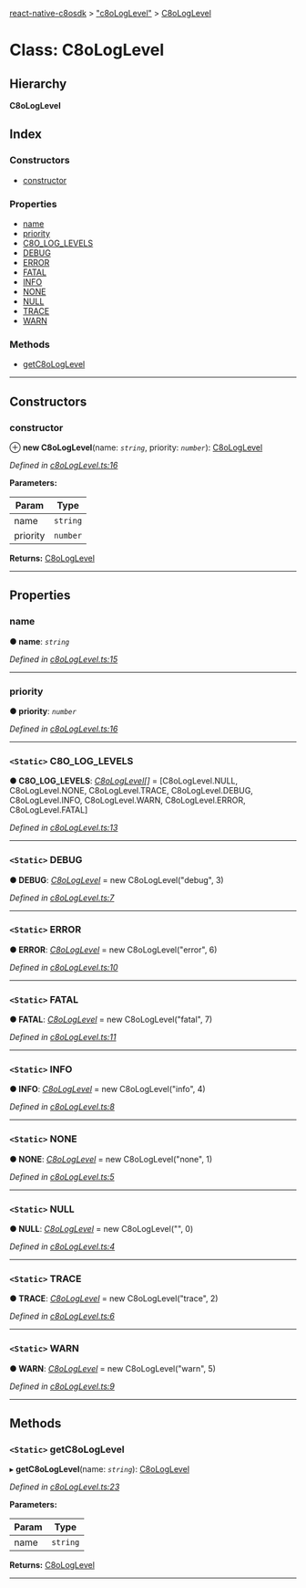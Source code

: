 [react-native-c8osdk](../README.md) > ["c8oLogLevel"](../modules/_c8ologlevel_.md) > [C8oLogLevel](../classes/_c8ologlevel_.c8ologlevel.md)

# Class: C8oLogLevel

## Hierarchy

**C8oLogLevel**

## Index

### Constructors

* [constructor](_c8ologlevel_.c8ologlevel.md#constructor)

### Properties

* [name](_c8ologlevel_.c8ologlevel.md#name)
* [priority](_c8ologlevel_.c8ologlevel.md#priority)
* [C8O_LOG_LEVELS](_c8ologlevel_.c8ologlevel.md#c8o_log_levels)
* [DEBUG](_c8ologlevel_.c8ologlevel.md#debug)
* [ERROR](_c8ologlevel_.c8ologlevel.md#error)
* [FATAL](_c8ologlevel_.c8ologlevel.md#fatal)
* [INFO](_c8ologlevel_.c8ologlevel.md#info)
* [NONE](_c8ologlevel_.c8ologlevel.md#none)
* [NULL](_c8ologlevel_.c8ologlevel.md#null)
* [TRACE](_c8ologlevel_.c8ologlevel.md#trace)
* [WARN](_c8ologlevel_.c8ologlevel.md#warn)

### Methods

* [getC8oLogLevel](_c8ologlevel_.c8ologlevel.md#getc8ologlevel)

---

## Constructors

<a id="constructor"></a>

###  constructor

⊕ **new C8oLogLevel**(name: *`string`*, priority: *`number`*): [C8oLogLevel](_c8ologlevel_.c8ologlevel.md)

*Defined in [c8oLogLevel.ts:16](https://github.com/convertigo/react-native-c8osdk/blob/520c115/src/c8oLogLevel.ts#L16)*

**Parameters:**

| Param | Type |
| ------ | ------ |
| name | `string` |
| priority | `number` |

**Returns:** [C8oLogLevel](_c8ologlevel_.c8ologlevel.md)

___

## Properties

<a id="name"></a>

###  name

**● name**: *`string`*

*Defined in [c8oLogLevel.ts:15](https://github.com/convertigo/react-native-c8osdk/blob/520c115/src/c8oLogLevel.ts#L15)*

___
<a id="priority"></a>

###  priority

**● priority**: *`number`*

*Defined in [c8oLogLevel.ts:16](https://github.com/convertigo/react-native-c8osdk/blob/520c115/src/c8oLogLevel.ts#L16)*

___
<a id="c8o_log_levels"></a>

### `<Static>` C8O_LOG_LEVELS

**● C8O_LOG_LEVELS**: *[C8oLogLevel](_c8ologlevel_.c8ologlevel.md)[]* =  [C8oLogLevel.NULL, C8oLogLevel.NONE, C8oLogLevel.TRACE, C8oLogLevel.DEBUG, C8oLogLevel.INFO, C8oLogLevel.WARN, C8oLogLevel.ERROR, C8oLogLevel.FATAL]

*Defined in [c8oLogLevel.ts:13](https://github.com/convertigo/react-native-c8osdk/blob/520c115/src/c8oLogLevel.ts#L13)*

___
<a id="debug"></a>

### `<Static>` DEBUG

**● DEBUG**: *[C8oLogLevel](_c8ologlevel_.c8ologlevel.md)* =  new C8oLogLevel("debug", 3)

*Defined in [c8oLogLevel.ts:7](https://github.com/convertigo/react-native-c8osdk/blob/520c115/src/c8oLogLevel.ts#L7)*

___
<a id="error"></a>

### `<Static>` ERROR

**● ERROR**: *[C8oLogLevel](_c8ologlevel_.c8ologlevel.md)* =  new C8oLogLevel("error", 6)

*Defined in [c8oLogLevel.ts:10](https://github.com/convertigo/react-native-c8osdk/blob/520c115/src/c8oLogLevel.ts#L10)*

___
<a id="fatal"></a>

### `<Static>` FATAL

**● FATAL**: *[C8oLogLevel](_c8ologlevel_.c8ologlevel.md)* =  new C8oLogLevel("fatal", 7)

*Defined in [c8oLogLevel.ts:11](https://github.com/convertigo/react-native-c8osdk/blob/520c115/src/c8oLogLevel.ts#L11)*

___
<a id="info"></a>

### `<Static>` INFO

**● INFO**: *[C8oLogLevel](_c8ologlevel_.c8ologlevel.md)* =  new C8oLogLevel("info", 4)

*Defined in [c8oLogLevel.ts:8](https://github.com/convertigo/react-native-c8osdk/blob/520c115/src/c8oLogLevel.ts#L8)*

___
<a id="none"></a>

### `<Static>` NONE

**● NONE**: *[C8oLogLevel](_c8ologlevel_.c8ologlevel.md)* =  new C8oLogLevel("none", 1)

*Defined in [c8oLogLevel.ts:5](https://github.com/convertigo/react-native-c8osdk/blob/520c115/src/c8oLogLevel.ts#L5)*

___
<a id="null"></a>

### `<Static>` NULL

**● NULL**: *[C8oLogLevel](_c8ologlevel_.c8ologlevel.md)* =  new C8oLogLevel("", 0)

*Defined in [c8oLogLevel.ts:4](https://github.com/convertigo/react-native-c8osdk/blob/520c115/src/c8oLogLevel.ts#L4)*

___
<a id="trace"></a>

### `<Static>` TRACE

**● TRACE**: *[C8oLogLevel](_c8ologlevel_.c8ologlevel.md)* =  new C8oLogLevel("trace", 2)

*Defined in [c8oLogLevel.ts:6](https://github.com/convertigo/react-native-c8osdk/blob/520c115/src/c8oLogLevel.ts#L6)*

___
<a id="warn"></a>

### `<Static>` WARN

**● WARN**: *[C8oLogLevel](_c8ologlevel_.c8ologlevel.md)* =  new C8oLogLevel("warn", 5)

*Defined in [c8oLogLevel.ts:9](https://github.com/convertigo/react-native-c8osdk/blob/520c115/src/c8oLogLevel.ts#L9)*

___

## Methods

<a id="getc8ologlevel"></a>

### `<Static>` getC8oLogLevel

▸ **getC8oLogLevel**(name: *`string`*): [C8oLogLevel](_c8ologlevel_.c8ologlevel.md)

*Defined in [c8oLogLevel.ts:23](https://github.com/convertigo/react-native-c8osdk/blob/520c115/src/c8oLogLevel.ts#L23)*

**Parameters:**

| Param | Type |
| ------ | ------ |
| name | `string` |

**Returns:** [C8oLogLevel](_c8ologlevel_.c8ologlevel.md)

___

